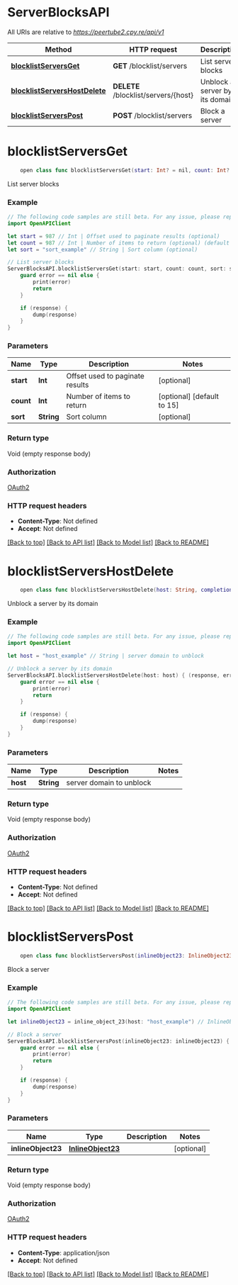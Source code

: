 # ServerBlocksAPI

All URIs are relative to *https://peertube2.cpy.re/api/v1*

Method | HTTP request | Description
------------- | ------------- | -------------
[**blocklistServersGet**](ServerBlocksAPI.md#blocklistserversget) | **GET** /blocklist/servers | List server blocks
[**blocklistServersHostDelete**](ServerBlocksAPI.md#blocklistservershostdelete) | **DELETE** /blocklist/servers/{host} | Unblock a server by its domain
[**blocklistServersPost**](ServerBlocksAPI.md#blocklistserverspost) | **POST** /blocklist/servers | Block a server


# **blocklistServersGet**
```swift
    open class func blocklistServersGet(start: Int? = nil, count: Int? = nil, sort: String? = nil, completion: @escaping (_ data: Void?, _ error: Error?) -> Void)
```

List server blocks

### Example 
```swift
// The following code samples are still beta. For any issue, please report via http://github.com/OpenAPITools/openapi-generator/issues/new
import OpenAPIClient

let start = 987 // Int | Offset used to paginate results (optional)
let count = 987 // Int | Number of items to return (optional) (default to 15)
let sort = "sort_example" // String | Sort column (optional)

// List server blocks
ServerBlocksAPI.blocklistServersGet(start: start, count: count, sort: sort) { (response, error) in
    guard error == nil else {
        print(error)
        return
    }

    if (response) {
        dump(response)
    }
}
```

### Parameters

Name | Type | Description  | Notes
------------- | ------------- | ------------- | -------------
 **start** | **Int** | Offset used to paginate results | [optional] 
 **count** | **Int** | Number of items to return | [optional] [default to 15]
 **sort** | **String** | Sort column | [optional] 

### Return type

Void (empty response body)

### Authorization

[OAuth2](../README.md#OAuth2)

### HTTP request headers

 - **Content-Type**: Not defined
 - **Accept**: Not defined

[[Back to top]](#) [[Back to API list]](../README.md#documentation-for-api-endpoints) [[Back to Model list]](../README.md#documentation-for-models) [[Back to README]](../README.md)

# **blocklistServersHostDelete**
```swift
    open class func blocklistServersHostDelete(host: String, completion: @escaping (_ data: Void?, _ error: Error?) -> Void)
```

Unblock a server by its domain

### Example 
```swift
// The following code samples are still beta. For any issue, please report via http://github.com/OpenAPITools/openapi-generator/issues/new
import OpenAPIClient

let host = "host_example" // String | server domain to unblock

// Unblock a server by its domain
ServerBlocksAPI.blocklistServersHostDelete(host: host) { (response, error) in
    guard error == nil else {
        print(error)
        return
    }

    if (response) {
        dump(response)
    }
}
```

### Parameters

Name | Type | Description  | Notes
------------- | ------------- | ------------- | -------------
 **host** | **String** | server domain to unblock | 

### Return type

Void (empty response body)

### Authorization

[OAuth2](../README.md#OAuth2)

### HTTP request headers

 - **Content-Type**: Not defined
 - **Accept**: Not defined

[[Back to top]](#) [[Back to API list]](../README.md#documentation-for-api-endpoints) [[Back to Model list]](../README.md#documentation-for-models) [[Back to README]](../README.md)

# **blocklistServersPost**
```swift
    open class func blocklistServersPost(inlineObject23: InlineObject23? = nil, completion: @escaping (_ data: Void?, _ error: Error?) -> Void)
```

Block a server

### Example 
```swift
// The following code samples are still beta. For any issue, please report via http://github.com/OpenAPITools/openapi-generator/issues/new
import OpenAPIClient

let inlineObject23 = inline_object_23(host: "host_example") // InlineObject23 |  (optional)

// Block a server
ServerBlocksAPI.blocklistServersPost(inlineObject23: inlineObject23) { (response, error) in
    guard error == nil else {
        print(error)
        return
    }

    if (response) {
        dump(response)
    }
}
```

### Parameters

Name | Type | Description  | Notes
------------- | ------------- | ------------- | -------------
 **inlineObject23** | [**InlineObject23**](InlineObject23.md) |  | [optional] 

### Return type

Void (empty response body)

### Authorization

[OAuth2](../README.md#OAuth2)

### HTTP request headers

 - **Content-Type**: application/json
 - **Accept**: Not defined

[[Back to top]](#) [[Back to API list]](../README.md#documentation-for-api-endpoints) [[Back to Model list]](../README.md#documentation-for-models) [[Back to README]](../README.md)

